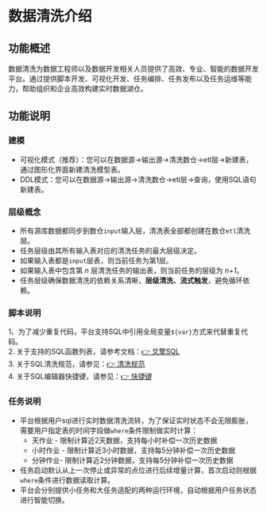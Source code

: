 # 数据清洗介绍

## 功能概述
 数据清洗为数据工程师以及数据开发相关人员提供了高效、专业、智能的数据开发平台。通过提供脚本开发、可视化开发、任务编排、任务发布以及任务运维等能力，帮助组织和企业高效构建实时数据湖仓。

## 功能说明
### 建模
- 可视化模式（推荐）：您可以在数据源->输出源->清洗数仓->etl层->新建表，通过图形化界面新建清洗模型表。  
- DDL模式：您可以在数据源->输出源->清洗数仓->etl层->查询，使用SQL语句新建表。

### 层级概念
- 所有源库数据都同步到数仓`input`输入层，清洗表全部都创建在数仓`etl`清洗层。
- 任务层级由其所有输入表对应的清洗任务的最大层级决定。  
- 如果输入表都是`input`层表，则当前任务为第1层。  
- 如果输入表中包含第 *n* 层清洗任务的输出表，则当前任务的层级为 *n+1*。
- 任务层级确保数据清洗的依赖关系清晰，**层级清洗、流式触发**，避免循环依赖。


### 脚本说明
1、为了减少重复代码，平台支持SQL中引用全局变量`${var}`方式来代替重复代码。  
2. 关于支持的SQL函数列表，请参考文档：[👉 爻擎SQL](爻擎SQL.md)  
3. 关于SQL清洗规范，请参见：[👉 清洗规范](清洗规范.md)  
4. 关于SQL编辑器快捷键，请参见：[👉 快捷键](快捷键.md)  

### 任务说明
- 平台根据用户sql进行实时数据清洗流转，为了保证实时状态不会无限膨胀，需要用户指定表的时间字段做`where`条件限制做实时计算：
  - 天作业 - 限制计算近2天数据，支持每小时补偿一次历史数据
  - 小时作业 - 限制计算近3小时数据，支持每5分钟补偿一次历史数据
  - 分钟作业- 限制计算近2分钟数据，支持每5分钟补偿一次历史数据
- 任务启动默认从上一次停止或异常的点位进行后续增量计算，首次启动则根据`where`条件进行数据读取计算。
- 平台会分别提供小任务和大任务适配的两种运行环境，自动根据用户任务状态进行智能切换。